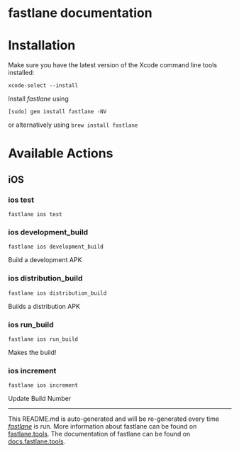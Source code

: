 fastlane documentation
================
# Installation

Make sure you have the latest version of the Xcode command line tools installed:

```
xcode-select --install
```

Install _fastlane_ using
```
[sudo] gem install fastlane -NV
```
or alternatively using `brew install fastlane`

# Available Actions
## iOS
### ios test
```
fastlane ios test
```

### ios development_build
```
fastlane ios development_build
```
Build a development APK
### ios distribution_build
```
fastlane ios distribution_build
```
Builds a distribution APK
### ios run_build
```
fastlane ios run_build
```
Makes the build!
### ios increment
```
fastlane ios increment
```
Update Build Number

----

This README.md is auto-generated and will be re-generated every time [_fastlane_](https://fastlane.tools) is run.
More information about fastlane can be found on [fastlane.tools](https://fastlane.tools).
The documentation of fastlane can be found on [docs.fastlane.tools](https://docs.fastlane.tools).
